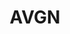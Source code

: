 ---
title: AVGN
crosslinks:
- TheCinemassacreTruth
- TheCinemassacre
- OutOfTheLoop
- dickgirls
- SamandTolki
- livven
- Drama
---